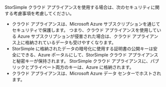 <!--alkohli 02/21/2017 cloud appliance security-->

StorSimple クラウド アプライアンスを使用する場合は、次のセキュリティに関する考慮事項を考慮してください。

* クラウド アプライアンスは、Microsoft Azure サブスクリプションを通じてセキュリティで保護します。 つまり、クラウド アプライアンスを使用している Azure サブスクリプションが侵害された場合は、クラウド アプライアンス上に格納されているデータも受けやすくなります。
* StorSimple に格納されたデータの暗号化に使用する証明書の公開キーは安全にできる、Azure ポータルにして、StorSimple クラウド アプライアンスと秘密キーが保持されます。 StorSimple クラウド アプライアンスに、パブリックとプライベート両方のキーは、Azure に格納されます。
* クラウド アプライアンスは、Microsoft Azure データ センターでホストされます。

